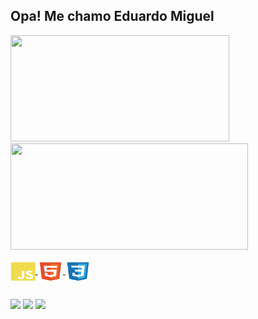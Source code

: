 
## Opa! Me chamo Eduardo Miguel
 <div>
  <a href="https://github.com/twlmorfeu">
  <img height="170em"  width="350em" src="https://github-readme-stats.vercel.app/api?username=twlmorfeu&show_icons=true&theme=dark&include_all_commits=true&count_private=true"/>
  <img height="170em" width="380em" src="https://github-readme-stats.vercel.app/api/top-langs/?username=twlmorfeu&layout=compact&langs_count=16&theme=dark"/>
</div>
<div style="display: inline_block"><br>
  <img align="center" alt="Edu-Js" height="30" width="40" src="https://raw.githubusercontent.com/devicons/devicon/master/icons/javascript/javascript-plain.svg">
  <img align="center" alt="Edu-HTML" height="30" width="40" src="https://raw.githubusercontent.com/devicons/devicon/master/icons/html5/html5-original.svg">
  <img align="center" alt="Edu-CSS" height="30" width="40" src="https://raw.githubusercontent.com/devicons/devicon/master/icons/css3/css3-original.svg">
</div>
  
  ##
 
<div> 
 
  <a href="https://instagram.com/edu.st_" target="_blank"><img src="https://img.shields.io/badge/-Instagram-%23E4405F?style=for-the-badge&logo=instagram&logoColor=white" target="_blank"></a>
  <a href = "mailto:contato@eduardomiguel.34521"><img src="https://img.shields.io/badge/-Gmail-%23333?style=for-the-badge&logo=gmail&logoColor=white" target="_blank"></a>
   <a href="https://www.linkedin.com/in/eduardo-miguel-badar%C3%B3-oliveira-996421347?utm_source=share&utm_campaign=share_via&utm_content=profile&utm_medium=ios_app" target="_blank"><img src="https://img.shields.io/badge/-LinkedIn-%230077B5?style=for-the-badge&logo=linkedin&logoColor=white" target="_blank"></a> 

 
</div>

